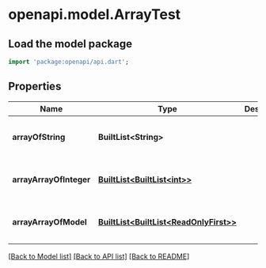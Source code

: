 # openapi.model.ArrayTest

## Load the model package
```dart
import 'package:openapi/api.dart';
```

## Properties
Name | Type | Description | Notes
------------ | ------------- | ------------- | -------------
**arrayOfString** | **BuiltList&lt;String&gt;** |  | [optional] [default to const []]
**arrayArrayOfInteger** | [**BuiltList&lt;BuiltList&lt;int&gt;&gt;**](BuiltList.md) |  | [optional] [default to const []]
**arrayArrayOfModel** | [**BuiltList&lt;BuiltList&lt;ReadOnlyFirst&gt;&gt;**](BuiltList.md) |  | [optional] [default to const []]

[[Back to Model list]](../README.md#documentation-for-models) [[Back to API list]](../README.md#documentation-for-api-endpoints) [[Back to README]](../README.md)


